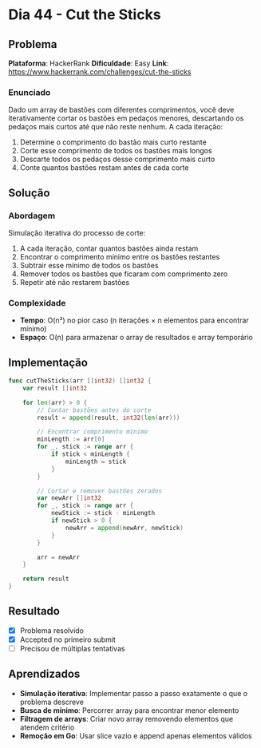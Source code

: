 # Dia 44 - Cut the Sticks

## Problema

**Plataforma**: HackerRank
**Dificuldade**: Easy
**Link**: https://www.hackerrank.com/challenges/cut-the-sticks

### Enunciado

Dado um array de bastões com diferentes comprimentos, você deve iterativamente cortar os bastões em pedaços menores, descartando os pedaços mais curtos até que não reste nenhum. A cada iteração:
1. Determine o comprimento do bastão mais curto restante
2. Corte esse comprimento de todos os bastões mais longos
3. Descarte todos os pedaços desse comprimento mais curto
4. Conte quantos bastões restam antes de cada corte

## Solução

### Abordagem

Simulação iterativa do processo de corte:
1. A cada iteração, contar quantos bastões ainda restam
2. Encontrar o comprimento mínimo entre os bastões restantes
3. Subtrair esse mínimo de todos os bastões
4. Remover todos os bastões que ficaram com comprimento zero
5. Repetir até não restarem bastões

### Complexidade

- **Tempo**: O(n²) no pior caso (n iterações × n elementos para encontrar mínimo)
- **Espaço**: O(n) para armazenar o array de resultados e array temporário

## Implementação

```go
func cutTheSticks(arr []int32) []int32 {
    var result []int32

    for len(arr) > 0 {
        // Contar bastões antes do corte
        result = append(result, int32(len(arr)))

        // Encontrar comprimento mínimo
        minLength := arr[0]
        for _, stick := range arr {
            if stick < minLength {
                minLength = stick
            }
        }

        // Cortar e remover bastões zerados
        var newArr []int32
        for _, stick := range arr {
            newStick := stick - minLength
            if newStick > 0 {
                newArr = append(newArr, newStick)
            }
        }

        arr = newArr
    }

    return result
}
```

## Resultado

- [x] Problema resolvido
- [x] Accepted no primeiro submit
- [ ] Precisou de múltiplas tentativas

## Aprendizados

- **Simulação iterativa**: Implementar passo a passo exatamente o que o problema descreve
- **Busca de mínimo**: Percorrer array para encontrar menor elemento
- **Filtragem de arrays**: Criar novo array removendo elementos que atendem critério
- **Remoção em Go**: Usar slice vazio e append apenas elementos válidos
